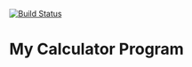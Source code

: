 [![Build Status](https://travis-ci.org/kaw393939/gettingstartedDockerIS218.svg?branch=master)](https://travis-ci.org/kaw393939/gettingstartedDockerIS218)
# My Calculator Program